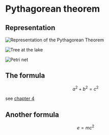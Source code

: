 # Pythagorean theorem

## Representation

![Representation of the Pythagorean Theorem](https://upload.wikimedia.org/wikipedia/commons/d/d1/01-Rechtwinkliges_Dreieck-Pythagoras.svg)  

![Tree at the lake](https://upload.wikimedia.org/wikipedia/commons/c/c1/Regnitz-Baum-1012073.jpg)

![Petri net](https://upload.wikimedia.org/wikipedia/commons/0/08/PetriNetzVentil.png)

## The formula

```math
a^2 + b^2 = c^2
```

see [chapter 4](chapter04.md#assignment)

## Another formula

```math
e = mc^2
```
